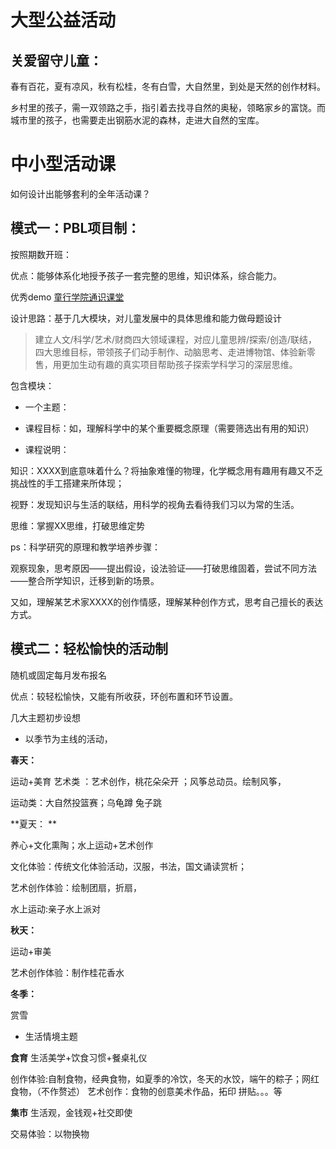 # 大型公益活动 

## 关爱留守儿童：

春有百花，夏有凉风，秋有松桂，冬有白雪，大自然里，到处是天然的创作材料。

乡村里的孩子，需一双领路之手，指引着去找寻自然的奥秘，领略家乡的富饶。而城市里的孩子，也需要走出钢筋水泥的森林，走进大自然的宝库。

# 中小型活动课

如何设计出能够套利的全年活动课？


## 模式一：PBL项目制：


按照期数开班：

优点：能够体系化地授予孩子一套完整的思维，知识体系，综合能力。




优秀demo [童行学院通识课堂](https://mp.weixin.qq.com/s/JYMz7oYSSM-Go96ALn9V1w)

设计思路：基于几大模块，对儿童发展中的具体思维和能力做母题设计



> 建立人文/科学/艺术/财商四大领域课程，对应儿童思辨/探索/创造/联结，四大思维目标，带领孩子们动手制作、动脑思考、走进博物馆、体验新零售，用更加生动有趣的真实项目帮助孩子探索学科学习的深层思维。

包含模块：

- 一个主题：
- 课程目标：如，理解科学中的某个重要概念原理（需要筛选出有用的知识）

- 课程说明：

知识：XXXX到底意味着什么？将抽象难懂的物理，化学概念用有趣用有趣又不乏挑战性的手工搭建来所体现；

视野：发现知识与生活的联结，用科学的视角去看待我们习以为常的生活。

思维：掌握XX思维，打破思维定势


ps：科学研究的原理和教学培养步骤：

观察现象，思考原因——提出假设，设法验证——打破思维固着，尝试不同方法——整合所学知识，迁移到新的场景。

又如，理解某艺术家XXXX的创作情感，理解某种创作方式，思考自己擅长的表达方式。

## 模式二：轻松愉快的活动制

随机或固定每月发布报名 

优点：较轻松愉快，又能有所收获，环创布置和环节设置。

几大主题初步设想

- 以季节为主线的活动，

**春天：**

运动+美育 
艺术类 ：艺术创作，桃花朵朵开 ；风筝总动员。绘制风筝，

运动类：大自然投篮赛；乌龟蹲 兔子跳





**夏天： **

养心+文化熏陶；水上运动+艺术创作


文化体验：传统文化体验活动，汉服，书法，国文诵读赏析；

艺术创作体验：绘制团扇，折扇，

水上运动:亲子水上派对

**秋天：**

运动+审美

艺术创作体验：制作桂花香水


**冬季：**

赏雪 


- 生活情境主题

**食育**
生活美学+饮食习惯+餐桌礼仪

创作体验:自制食物，经典食物，如夏季的冷饮，冬天的水饺，端午的粽子；网红食物，（不作赘述）
艺术创作：食物的创意美术作品，拓印 拼贴。。。等


**集市**
生活观，金钱观+社交即使

交易体验：以物换物 

